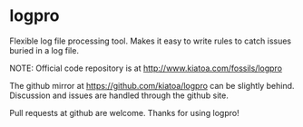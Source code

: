 # logpro
Flexible log file processing tool. Makes it easy to write rules to catch issues buried in a log file.

NOTE: Official code repository is at http://www.kiatoa.com/fossils/logpro

The github mirror at https://github.com/kiatoa/logpro can be slightly behind. Discussion and issues
are handled through the github site.

Pull requests at github are welcome. Thanks for using logpro!

